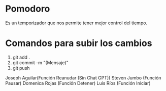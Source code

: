 # Pomodoro
Es un temporizador que nos permite tener mejor control del tiempo. 

# Comandos para subir los cambios
1. git add .
2. git commit -m "(Mensaje)"
3. git push

Joseph Aguilar(Función Reanudar (Sin Chat GPT))
Steven Jumbo (Función Pausar)
Domenica Rojas (Función Detener)
Luis Ríos (Función Iniciar)